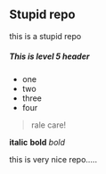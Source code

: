 


## Stupid repo

this is a stupid repo


##### This is level 5 header

- one
- two
- three
- four

> rale care!

__italic__ **bold** _bold_


this is very nice repo.....
